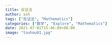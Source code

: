 ```yaml
---
title: 反证法
author: ash
tags: ["反证法", "Mathematics"]
categories: ["数学", "Explore", "Mathematics"]
date: 2021-07-01T15:46:09+08:00
image: "touhou01.jpg"
---
```


